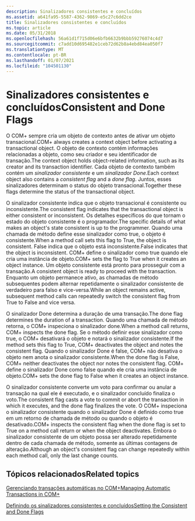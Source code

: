 ```yaml
---
description: Sinalizadores consistentes e concluídos
ms.assetid: a641fa95-5587-4362-9869-e5c27c6dd2ce
title: Sinalizadores consistentes e concluídos
ms.topic: article
ms.date: 05/31/2018
ms.openlocfilehash: 56a61d1f715d06e6bfb6632b9bbb59276074c4d7
ms.sourcegitcommit: c7add10d695482e1ceb72d62b8a4ebd84ea050f7
ms.translationtype: MT
ms.contentlocale: pt-BR
ms.lasthandoff: 01/07/2021
ms.locfileid: "104501130"
---
```

# <a name="consistent-and-done-flags"></a><span data-ttu-id="ffde7-103">Sinalizadores consistentes e concluídos</span><span class="sxs-lookup"><span data-stu-id="ffde7-103">Consistent and Done Flags</span></span>

<span data-ttu-id="ffde7-104">O COM+ sempre cria um objeto de contexto antes de ativar um objeto transacional.</span><span class="sxs-lookup"><span data-stu-id="ffde7-104">COM+ always creates a context object before activating a transactional object.</span></span> <span data-ttu-id="ffde7-105">O objeto de contexto contém informações relacionadas a objeto, como seu criador e seu identificador de transação.</span><span class="sxs-lookup"><span data-stu-id="ffde7-105">The context object holds object-related information, such as its creator and its transaction identifier.</span></span> <span data-ttu-id="ffde7-106">Cada objeto de contexto também contém um *sinalizador consistente* e um *sinalizador Done*.</span><span class="sxs-lookup"><span data-stu-id="ffde7-106">Each context object also contains a *consistent flag* and a *done flag*.</span></span> <span data-ttu-id="ffde7-107">Juntos, esses sinalizadores determinam o status do objeto transacional.</span><span class="sxs-lookup"><span data-stu-id="ffde7-107">Together these flags determine the status of the transactional object.</span></span>

<span data-ttu-id="ffde7-108">O sinalizador consistente indica que o objeto transacional é consistente ou inconsistente.</span><span class="sxs-lookup"><span data-stu-id="ffde7-108">The consistent flag indicates that the transactional object is either consistent or inconsistent.</span></span> <span data-ttu-id="ffde7-109">Os detalhes específicos do que tornam o estado do objeto consistente é o programador.</span><span class="sxs-lookup"><span data-stu-id="ffde7-109">The specific details of what makes an object's state consistent is up to the programmer.</span></span> <span data-ttu-id="ffde7-110">Quando uma chamada de método define esse sinalizador como true, o objeto é consistente.</span><span class="sxs-lookup"><span data-stu-id="ffde7-110">When a method call sets this flag to True, the object is consistent.</span></span> <span data-ttu-id="ffde7-111">False indica que o objeto está inconsistente.</span><span class="sxs-lookup"><span data-stu-id="ffde7-111">False indicates that the object is inconsistent.</span></span> <span data-ttu-id="ffde7-112">COM+ define o sinalizador como true quando ele cria uma instância de objeto.</span><span class="sxs-lookup"><span data-stu-id="ffde7-112">COM+ sets the flag to True when it creates an object instance.</span></span> <span data-ttu-id="ffde7-113">Um objeto consistente está pronto para prosseguir com a transação.</span><span class="sxs-lookup"><span data-stu-id="ffde7-113">A consistent object is ready to proceed with the transaction.</span></span> <span data-ttu-id="ffde7-114">Enquanto um objeto permanece ativo, as chamadas de método subsequentes podem alternar repetidamente o sinalizador consistente de verdadeiro para falso e vice-versa.</span><span class="sxs-lookup"><span data-stu-id="ffde7-114">While an object remains active, subsequent method calls can repeatedly switch the consistent flag from True to False and vice versa.</span></span>

<span data-ttu-id="ffde7-115">O sinalizador Done determina a duração de uma transação.</span><span class="sxs-lookup"><span data-stu-id="ffde7-115">The done flag determines the duration of a transaction.</span></span> <span data-ttu-id="ffde7-116">Quando uma chamada de método retorna, o COM+ inspeciona o sinalizador done.</span><span class="sxs-lookup"><span data-stu-id="ffde7-116">When a method call returns, COM+ inspects the done flag.</span></span> <span data-ttu-id="ffde7-117">Se o método definir esse sinalizador como true, o COM+ desativará o objeto e notará o sinalizador consistente.</span><span class="sxs-lookup"><span data-stu-id="ffde7-117">If the method sets this flag to True, COM+ deactivates the object and notes the consistent flag.</span></span> <span data-ttu-id="ffde7-118">Quando o sinalizador Done é false, COM+ não desativa o objeto nem anota o sinalizador consistente.</span><span class="sxs-lookup"><span data-stu-id="ffde7-118">When the done flag is False, COM+ neither deactivates the object nor notes the consistent flag.</span></span> <span data-ttu-id="ffde7-119">COM+ define o sinalizador Done como false quando ele cria uma instância de objeto.</span><span class="sxs-lookup"><span data-stu-id="ffde7-119">COM+ sets the done flag to False when it creates an object instance.</span></span>

<span data-ttu-id="ffde7-120">O sinalizador consistente converte um voto para confirmar ou anular a transação na qual ele é executado, e o sinalizador concluído finaliza o voto.</span><span class="sxs-lookup"><span data-stu-id="ffde7-120">The consistent flag casts a vote to commit or abort the transaction in which it executes, and the done flag finalizes the vote.</span></span> <span data-ttu-id="ffde7-121">O COM+ inspeciona o sinalizador consistente quando o sinalizador Done é definido como true em um retorno de chamada de método ou quando o objeto é desativado.</span><span class="sxs-lookup"><span data-stu-id="ffde7-121">COM+ inspects the consistent flag when the done flag is set to True on a method call return or when the object deactivates.</span></span> <span data-ttu-id="ffde7-122">Embora o sinalizador consistente de um objeto possa ser alterado repetidamente dentro de cada chamada de método, somente as últimas contagens de alteração.</span><span class="sxs-lookup"><span data-stu-id="ffde7-122">Although an object's consistent flag can change repeatedly within each method call, only the last change counts.</span></span>

## <a name="related-topics"></a><span data-ttu-id="ffde7-123">Tópicos relacionados</span><span class="sxs-lookup"><span data-stu-id="ffde7-123">Related topics</span></span>

<dl> <dt>

[<span data-ttu-id="ffde7-124">Gerenciando transações automáticas no COM+</span><span class="sxs-lookup"><span data-stu-id="ffde7-124">Managing Automatic Transactions in COM+</span></span>](managing-automatic-transactions-in-com-.md)
</dt> <dt>

[<span data-ttu-id="ffde7-125">Definindo os sinalizadores consistentes e concluídos</span><span class="sxs-lookup"><span data-stu-id="ffde7-125">Setting the Consistent and Done Flags</span></span>](setting-the-consistent-and-done-flags.md)
</dt> </dl>

 

 



